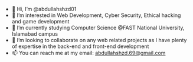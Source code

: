 - 👋 Hi, I’m @abdullahshzd01
- 👀 I’m interested in Web Development, Cyber Security, Ethical hacking and game development
- 🌱 I’m currently studying Computer Science @FAST National University, Islamabad campus
- 💞️ I’m looking to collaborate on any web related projects as I have plenty of expertise in the back-end and front-end development
- 📫 You can reach me at my email: abdullahshzd.69@gmail.com

<!---
abdullahshzd01/abdullahshzd01 is a ✨ special ✨ repository because its `README.md` (this file) appears on your GitHub profile.
You can click the Preview link to take a look at your changes.
--->
